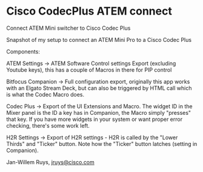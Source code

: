 # Cisco CodecPlus ATEM connect
Connect ATEM Mini switcher to Cisco Codec Plus

Snapshot of my setup to connect an ATEM Mini Pro to a Cisco Codec Plus

Components:

ATEM Settings ->
ATEM Software Control settings Export (excluding Youtube keys), this has a couple of Macros in there for PIP control

Bitfocus Companion ->
Full configuration export, originally this app works with an Elgato Stream Deck, but can also be triggered by HTML call which is what the Codec Macro does.

Codec Plus ->
Export of the UI Extensions and Macro. The widget ID in the Mixer panel is the ID a key has in Companion, the Macro simply "presses" that key. If you have more widgets in your system or want proper error checking, there's some work left.

H2R Settings ->
Export of H2R settings - H2R is called by the "Lower Thirds" and "Ticker" button. Note how the "Ticker" button latches (setting in Companion).


Jan-Willem Ruys, jruys@cisco.com
